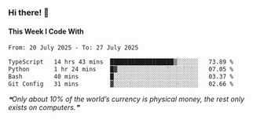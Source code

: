 ### Hi there! 👋

#### This Week I Code With
<!--START_SECTION:waka-->

```txt
From: 20 July 2025 - To: 27 July 2025

TypeScript   14 hrs 43 mins  ██████████████████▒░░░░░░   73.89 %
Python       1 hr 24 mins    █▓░░░░░░░░░░░░░░░░░░░░░░░   07.05 %
Bash         40 mins         █░░░░░░░░░░░░░░░░░░░░░░░░   03.37 %
Git Config   31 mins         ▓░░░░░░░░░░░░░░░░░░░░░░░░   02.66 %
```

<!--END_SECTION:waka-->

<!--STARTS_HERE_QUOTE_README-->
<i>❝Only about 10% of the world’s currency is physical money, the rest only exists on computers.❞</i>
<!--ENDS_HERE_QUOTE_README-->
